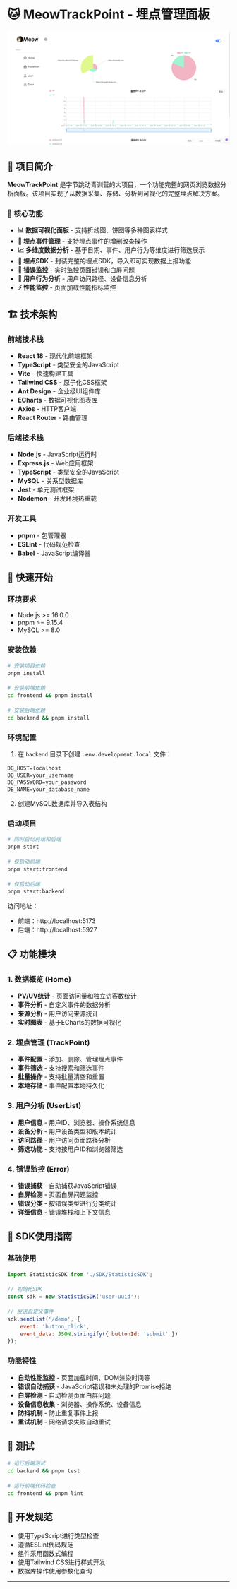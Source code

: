# 🐱 MeowTrackPoint - 埋点管理面板

![项目预览](img.png)

## 📖 项目简介

**MeowTrackPoint** 是字节跳动青训营的大项目，一个功能完整的网页浏览数据分析面板。该项目实现了从数据采集、存储、分析到可视化的完整埋点解决方案。

### 🎯 核心功能

- **📊 数据可视化面板** - 支持折线图、饼图等多种图表样式
- **🎯 埋点事件管理** - 支持埋点事件的增删改查操作
- **📈 多维度数据分析** - 基于日期、事件、用户行为等维度进行筛选展示
- **🔧 埋点SDK** - 封装完整的埋点SDK，导入即可实现数据上报功能
- **🚨 错误监控** - 实时监控页面错误和白屏问题
- **👥 用户行为分析** - 用户访问路径、设备信息分析
- **⚡ 性能监控** - 页面加载性能指标监控

## 🏗️ 技术架构

### 前端技术栈
- **React 18** - 现代化前端框架
- **TypeScript** - 类型安全的JavaScript
- **Vite** - 快速构建工具
- **Tailwind CSS** - 原子化CSS框架
- **Ant Design** - 企业级UI组件库
- **ECharts** - 数据可视化图表库
- **Axios** - HTTP客户端
- **React Router** - 路由管理

### 后端技术栈
- **Node.js** - JavaScript运行时
- **Express.js** - Web应用框架
- **TypeScript** - 类型安全的JavaScript
- **MySQL** - 关系型数据库
- **Jest** - 单元测试框架
- **Nodemon** - 开发环境热重载

### 开发工具
- **pnpm** - 包管理器
- **ESLint** - 代码规范检查
- **Babel** - JavaScript编译器

## 🚀 快速开始

### 环境要求
- Node.js >= 16.0.0
- pnpm >= 9.15.4
- MySQL >= 8.0

### 安装依赖
```bash
# 安装项目依赖
pnpm install

# 安装前端依赖
cd frontend && pnpm install

# 安装后端依赖
cd backend && pnpm install
```

### 环境配置
1. 在 `backend` 目录下创建 `.env.development.local` 文件：
```env
DB_HOST=localhost
DB_USER=your_username
DB_PASSWORD=your_password
DB_NAME=your_database_name
```

2. 创建MySQL数据库并导入表结构

### 启动项目
```bash
# 同时启动前端和后端
pnpm start

# 仅启动前端
pnpm start:frontend

# 仅启动后端
pnpm start:backend
```

访问地址：
- 前端：http://localhost:5173
- 后端：http://localhost:5927

## 📋 功能模块

### 1. 数据概览 (Home)
- **PV/UV统计** - 页面访问量和独立访客数统计
- **事件分析** - 自定义事件的数据分析
- **来源分析** - 用户访问来源统计
- **实时图表** - 基于ECharts的数据可视化

### 2. 埋点管理 (TrackPoint)
- **事件配置** - 添加、删除、管理埋点事件
- **事件筛选** - 支持搜索和筛选事件
- **批量操作** - 支持批量清空和重置
- **本地存储** - 事件配置本地持久化

### 3. 用户分析 (UserList)
- **用户信息** - 用户ID、浏览器、操作系统信息
- **设备分析** - 用户设备类型和版本统计
- **访问路径** - 用户访问页面路径分析
- **筛选功能** - 支持按用户ID和浏览器筛选

### 4. 错误监控 (Error)
- **错误捕获** - 自动捕获JavaScript错误
- **白屏检测** - 页面白屏问题监控
- **错误分类** - 按错误类型进行分类统计
- **详细信息** - 错误堆栈和上下文信息

## 🔧 SDK使用指南

### 基础使用
```javascript
import StatisticSDK from './SDK/StatisticSDK';

// 初始化SDK
const sdk = new StatisticSDK('user-uuid');

// 发送自定义事件
sdk.sendList('/demo', {
    event: 'button_click',
    event_data: JSON.stringify({ buttonId: 'submit' })
});
```

### 功能特性
- **自动性能监控** - 页面加载时间、DOM渲染时间等
- **错误自动捕获** - JavaScript错误和未处理的Promise拒绝
- **白屏检测** - 自动检测页面白屏问题
- **设备信息收集** - 浏览器、操作系统、设备信息
- **防抖机制** - 防止重复事件上报
- **重试机制** - 网络请求失败自动重试

## 🧪 测试

```bash
# 运行后端测试
cd backend && pnpm test

# 运行前端代码检查
cd frontend && pnpm lint
```

## 📝 开发规范

- 使用TypeScript进行类型检查
- 遵循ESLint代码规范
- 组件采用函数式编程
- 使用Tailwind CSS进行样式开发
- 数据库操作使用参数化查询

---